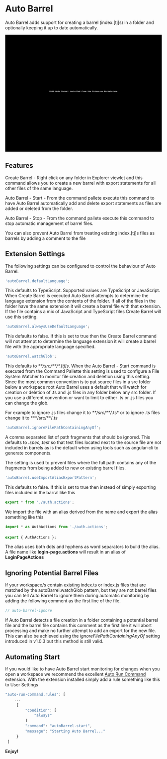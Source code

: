 # Auto Barrel

Auto Barrel adds support for creating a barrel (index.[tj]s) in a folder and optionally keeping it up to date automatically.

![install and work](images/auto-barrel.gif)

## Features

Create Barrel - Right click on any folder in Explorer viewlet and this command allows you to create a new barrel with export statements for all other files of the same language.

Auto Barrel - Start - From the command pallete execute this command to have Auto Barrel automatically add and delete export statements as files are added or deleted from the folder.

Auto Barrel - Stop - From the command pallete execute this command to stop automatic management of barrel files.

You can also prevent Auto Barrel from treating existing index.[tj]s files as barrels by adding a comment to the file

## Extension Settings

The following settings can be configured to control the behaviour of Auto Barrel.

```javascript
'autoBarrel.defaultLanguage';
```

This defaults to TypeScript. Supported values are TypeScript or JavaScript. When Create Barrel is executed Auto Barrel attempts to determine the language extension from the contents of the folder. If all of the files in the folder have the same extension it will create a barrel file with that extension. If the file contains a mix of JavaScript and TypeScript files Create Barrel will use this setting.

```javascript
'autoBarrel.alwaysUseDefaultLanguage';
```

This defaults to false. If this is set to true then the Create Barrel command will not attempt to determine the language extension it will create a barrel file with the appropriate language specified.

```javascript
'autoBarrel.watchGlob';
```

This defaults to _\*\*\/src\/\*\*\/\*.[tj]s_. When the Auto Barrel - Start command is executed from the Command Pallette this setting is used to configure a File System Watcher to monitor file creation and deletion using this setting. Since the most common convention is to put source files in a src folder below a workspace root Auto Barrel uses a default that will watch for creation or deletion of .ts and .js files in any folder below any src folder. If you use a different convention or want to limit to either .ts or .js files you can change the glob.

For example to ignore .js files change it to _\*\*\/src\/\*\*\/_.ts* or to ignore .ts files change it to *\*\*\/src\/\*\*\/_.ts_

```javascript
'autoBarrel.ignoreFilePathContainingAnyOf';
```

A comma separated list of path fragments that should be ignored. This defaults to _.spec,.test_ so that test files located next to the source file are not included in barrels as is the default when using tools such as angular-cli to generate components.

The setting is used to prevent files where the full path contains any of the fragments from being added to new or existing barrel files.

```javascript
'autoBarrel.useImportAliasExportPattern';
```

This defaults to false.  If this is set to true then instead of simply exporting files included in the barral like this
```javascript
export * from './auth.actions';
```
We import the file with an alias derived from the name and export the alias something like this
```javascript
import * as AuthActions from './auth.actions';

export { AuthActions };
```
The alias uses both dots and hyphens as word separators to build the alias.  A file name like **login-page.actions** will result in an alias of **LoginPageActions**

## Ignoring Potential Barrel Files

If your workspace/s contain existing index.ts or index.js files that are matched by the autoBarrel.watchGlob pattern, but they are not barrel files you can tell Auto Barrel to ignore them during automatic monitoring by adding the following comment as the first line of the file.

```javascript
// auto-barrel-ignore
```

If Auto Barrel detects a file creation in a folder containing a potential barrel file and the barrel file contains this comment as the first line it will abort processing and make no further attempt to add an export for the new file. This can also be achieved using the _ignoreFilePathContainingAnyOf_ setting introduced in v1.0.3 but this method is still valid.

## Automating Start

If you would like to have Auto Barrel start monitoring for changes when you open a workspace we recommend the excellent [Auto Run Command](https://marketplace.visualstudio.com/items?itemName=gabrielgrinberg.auto-run-command#overview) extension. With the extension installed simply add a rule something like this to User Settings

```javascript
"auto-run-command.rules": [
    ...
     {
         "condition": [
             "always"
         ]
         "command": "autoBarrel.start",
         "message": "Starting Auto Barrel..."
     }
 ]
```

**Enjoy!**
